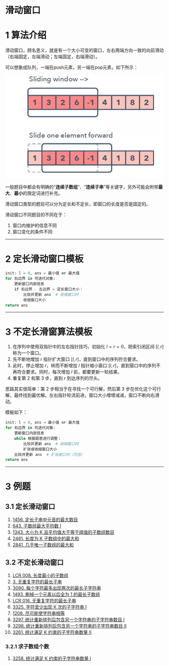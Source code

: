 # 滑动窗口

# 1 算法介绍

滑动窗口，顾名思义，就是有一个大小可变的窗口，左右两端方向一致的向前滑动（右端固定，左端滑动；左端固定，右端滑动）。

可以想象成队列，一端在push元素，另一端在pop元素，如下所示：

![](image/滑动窗口/image.png)

一般题目中都会有明确的“**连续子数组**”、“**连续子串**”等关键字，另外可能会附带**最大**、**最小**的限定词进行补充。

滑动窗口类型的题目可以分为定长和不定长，即窗口的长度是否是固定的。

滑动窗口不同题目的不同在于：

1. 窗口内维护的信息不同
2. 窗口变化的条件不同

---

# 2 定长滑动窗口模板

```python
init: l = 0, ans = 最小值 or 最大值
for 右边界 in 可迭代对象:
	更新窗口内部信息
	if 右边界 - 左边界 = 定长窗口大小：
		比较并更新 ans  # 收缩窗口时
		收缩窗口大小
return ans
```

---

# 3 不定长滑窗算法模板

1. 在序列中使用双指针中的左右指针技巧，初始化 $l = r = 0$，把索引闭区间 $[l, r]$ 称为一个窗口。
2. 先不断地增加 $r$ 指针扩大窗口 $[l, r]$，直到窗口中的序列符合要求。
3. 此时，停止增加 $r$，转而不断增加 $l$ 指针缩小窗口 $[l, r]$，直到窗口中的序列不再符合要求。同时，每次增加 $l$ 前，都要更新一轮结果。
4. 重复第 2 和第 3 步，直到 $r$ 到达序列的尽头。

思路其实很简单：第 2 步相当于在寻找一个可行解，然后第 3 步在优化这个可行解，最终找到最优解。左右指针轮流前进，窗口大小增增减减，窗口不断向右滑动。

模板如下：

```python
init: l = 0, ans = 最小值 or 最大值
for 右边界 in 可迭代对象:
	更新窗口内部信息
	while 根据题意进行调整：
		比较并更新 ans  # 收缩窗口时
		扩张或收缩窗口大小
	比较并更新 ans  # 扩张窗口时（可选）
return ans
```

---

# 3 例题

## 3.1 定长滑动窗口

1. [1456. 定长子串中元音的最大数目](/leetcode/其他/1456.%20定长子串中元音的最大数目.md)
2. [643. 子数组最大平均数 I](/leetcode/其他/643.%20子数组最大平均数%20I.md)
3. [1343. 大小为 K 且平均值大于等于阈值的子数组数目](/leetcode/其他/1343.%20大小为%20K%20且平均值大于等于阈值的子数组数目.md)
4. [2461. 长度为 K 子数组中的最大和](/leetcode/其他/2461.%20长度为%20K%20子数组中的最大和.md)
5. [2841. 几乎唯一子数组的最大和](/leetcode/其他/2841.%20几乎唯一子数组的最大和.md)

## 3.2 不定长滑动窗口

1. [LCR 008. 长度最小的子数组](/leetcode/8-119经典题变种挑战/挑战%202：数组/LCR%20008.%20长度最小的子数组.md)
2. [3. 无重复字符的最长子串](/leetcode/7-面试经典%20150%20题/3-滑动窗口/3.%20无重复字符的最长子串.md)
3. [3090. 每个字符最多出现两次的最长子字符串](/leetcode/其他/3090.%20每个字符最多出现两次的最长子字符串.md)
4. [1493. 删掉一个元素以后全为 1 的最长子数组](/leetcode/其他/1493.%20删掉一个元素以后全为%201%20的最长子数组.md)
5. [LCR 016. 无重复字符的最长子串](/leetcode/8-119经典题变种挑战/挑战%203：字符串/LCR%20016.%20无重复字符的最长子串.md)
6. [3325. 字符至少出现 K 次的子字符串 I](/leetcode/5-周赛/第420场周赛/3325.%20字符至少出现%20K%20次的子字符串%20I.md)
7. [1208. 尽可能使字符串相等](/leetcode/其他/1208.%20尽可能使字符串相等.md)
8. [3297. 统计重新排列后包含另一个字符串的子字符串数目 I](/leetcode/5-周赛/第416场周赛/3297.%20统计重新排列后包含另一个字符串的子字符串数目%20I.md)
9. [3298. 统计重新排列后包含另一个字符串的子字符串数目 II](/leetcode/5-周赛/第416场周赛/3298.%20统计重新排列后包含另一个字符串的子字符串数目%20II.md)
10. [3261. 统计满足 K 约束的子字符串数量 II](/leetcode/4-每日一题/3261.%20统计满足%20K%20约束的子字符串数量%20II.md)

### 3.2.1 求子数组个数

1. [3258. 统计满足 K 约束的子字符串数量 I](/leetcode/4-每日一题/3258.%20统计满足%20K%20约束的子字符串数量%20I.md)